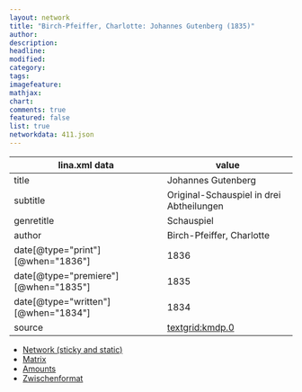 ```yaml
---
layout: network
title: "Birch-Pfeiffer, Charlotte: Johannes Gutenberg (1835)"
author:
description:
headline:
modified:
category:
tags:
imagefeature: 
mathjax: 
chart: 
comments: true
featured: false
list: true
networkdata: 411.json
---
```

lina.xml data  | value
------------- | -------------
title|Johannes Gutenberg
subtitle|Original-Schauspiel in drei Abtheilungen
genretitle|Schauspiel
author|Birch-Pfeiffer, Charlotte
date[@type="print"][@when="1836"]|1836
date[@type="premiere"][@when="1835"]|1835
date[@type="written"][@when="1834"]|1834
source|[textgrid:kmdp.0](https://textgridlab.org/1.0/tgcrud-public/rest/textgrid:kmdp.0/data)



* [Network (sticky and static)](/linas/network411)
* [Matrix](/linas/matrix411)
* [Amounts](/linas/amount411)
* [Zwischenformat](/linas/lina411 )
